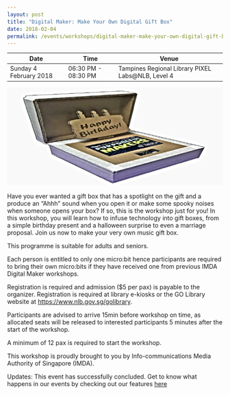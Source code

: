 ```yaml
---
layout: post
title: "Digital Maker: Make Your Own Digital Gift Box"
date: 2018-02-04
permalink: /events/workshops/digital-maker-make-your-own-digital-gift-box1
---
```


| Date | Time | Venue |
|--------|---|---|
| Sunday 4 February 2018 | 06:30 PM - 08:30 PM | Tampines Regional Library PIXEL Labs@NLB, Level 4 |

![hi](/images/events/workshops-and-exhibitions/Digital-Gift-Box2.jpg)

Have you ever wanted a gift box that has a spotlight on the gift and a produce an “Ahhh” sound when you open it or make some spooky noises when someone opens your box? If so, this is the workshop just for you! In this workshop, you will learn how to infuse technology into gift boxes, from a simple birthday present and a halloween surprise to even a marriage proposal. Join us now to make your very own music gift box.
 
This programme is suitable for adults and seniors.

Each person is entitled to only one micro:bit hence participants are required to bring their own micro:bits if they have received one from previous IMDA Digital Maker workshops.

Registration is required and admission ($5 per pax) is payable to the organizer. Registration is required at library e-kiosks or the GO Library website at https://www.nlb.gov.sg/golibrary.

Participants are advised to arrive 15min before workshop on time, as allocated seats will be released to interested participants 5 minutes after the start of the workshop.


A minimum of 12 pax is required to start the workshop.

This workshop is proudly brought to you by Info-communications
Media Authority of Singapore (IMDA).

Updates: This event has successfully concluded. Get to know what happens in our events by checking out our features <a href="" target="_blank">here</a>
